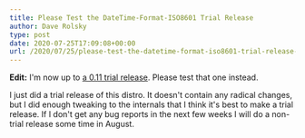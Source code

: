 ```yaml
---
title: Please Test the DateTime-Format-ISO8601 Trial Release
author: Dave Rolsky
type: post
date: 2020-07-25T17:09:08+00:00
url: /2020/07/25/please-test-the-datetime-format-iso8601-trial-release-0-09/
---
```


**Edit:** I'm now up to [a 0.11 trial release][1]. Please test that one instead.

I just did a trial release of this distro. It doesn't contain any radical changes, but I did enough
tweaking to the internals that I think it's best to make a trial release. If I don't get any bug
reports in the next few weeks I will do a non-trial release some time in August.

[1]: https://metacpan.org/release/DROLSKY/DateTime-Format-ISO8601-0.11-TRIAL
